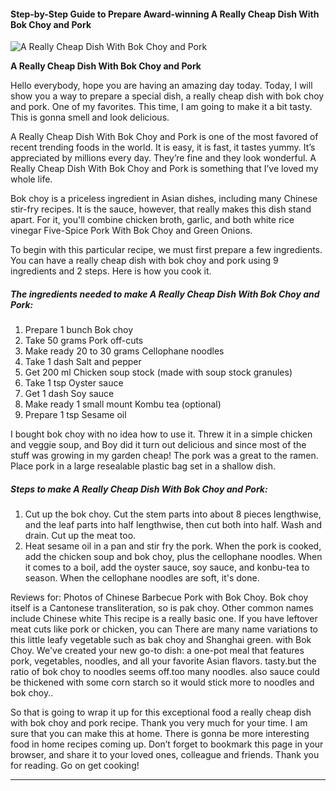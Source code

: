             

#### Step-by-Step Guide to Prepare Award-winning A Really Cheap Dish With Bok Choy and Pork

![A Really Cheap Dish With Bok Choy and Pork](https://img-global.cpcdn.com/recipes/4506946081128448/751x532cq70/a-really-cheap-dish-with-bok-choy-and-pork-recipe-main-photo.jpg)

**A Really Cheap Dish With Bok Choy and Pork**

Hello everybody, hope you are having an amazing day today. Today, I will show you a way to prepare a special dish, a really cheap dish with bok choy and pork. One of my favorites. This time, I am going to make it a bit tasty. This is gonna smell and look delicious.

A Really Cheap Dish With Bok Choy and Pork is one of the most favored of recent trending foods in the world. It is easy, it is fast, it tastes yummy. It’s appreciated by millions every day. They’re fine and they look wonderful. A Really Cheap Dish With Bok Choy and Pork is something that I’ve loved my whole life.

Bok choy is a priceless ingredient in Asian dishes, including many Chinese stir-fry recipes. It is the sauce, however, that really makes this dish stand apart. For it, you'll combine chicken broth, garlic, and both white rice vinegar Five-Spice Pork With Bok Choy and Green Onions.

To begin with this particular recipe, we must first prepare a few ingredients. You can have a really cheap dish with bok choy and pork using 9 ingredients and 2 steps. Here is how you cook it.

##### The ingredients needed to make A Really Cheap Dish With Bok Choy and Pork:

1.  Prepare 1 bunch Bok choy
2.  Take 50 grams Pork off-cuts
3.  Make ready 20 to 30 grams Cellophane noodles
4.  Take 1 dash Salt and pepper
5.  Get 200 ml Chicken soup stock (made with soup stock granules)
6.  Take 1 tsp Oyster sauce
7.  Get 1 dash Soy sauce
8.  Make ready 1 small mount Kombu tea (optional)
9.  Prepare 1 tsp Sesame oil

I bought bok choy with no idea how to use it. Threw it in a simple chicken and veggie soup, and Boy did it turn out delicious and since most of the stuff was growing in my garden cheap! The pork was a great to the ramen. Place pork in a large resealable plastic bag set in a shallow dish.

##### Steps to make A Really Cheap Dish With Bok Choy and Pork:

1.  Cut up the bok choy. Cut the stem parts into about 8 pieces lengthwise, and the leaf parts into half lengthwise, then cut both into half. Wash and drain. Cut up the meat too.
2.  Heat sesame oil in a pan and stir fry the pork. When the pork is cooked, add the chicken soup and bok choy, plus the cellophane noodles. When it comes to a boil, add the oyster sauce, soy sauce, and konbu-tea to season. When the cellophane noodles are soft, it's done.

Reviews for: Photos of Chinese Barbecue Pork with Bok Choy. Bok choy itself is a Cantonese transliteration, so is pak choy. Other common names include Chinese white This recipe is a really basic one. If you have leftover meat cuts like pork or chicken, you can There are many name variations to this little leafy vegetable such as bak choy and Shanghai green. with Bok Choy. We've created your new go-to dish: a one-pot meal that features pork, vegetables, noodles, and all your favorite Asian flavors. tasty.but the ratio of bok choy to noodles seems off.too many noodles. also sauce could be thickened with some corn starch so it would stick more to noodles and bok choy..

So that is going to wrap it up for this exceptional food a really cheap dish with bok choy and pork recipe. Thank you very much for your time. I am sure that you can make this at home. There is gonna be more interesting food in home recipes coming up. Don’t forget to bookmark this page in your browser, and share it to your loved ones, colleague and friends. Thank you for reading. Go on get cooking!

* * *